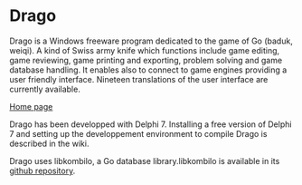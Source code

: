 # Drago

Drago is a Windows freeware program dedicated to the game of Go (baduk, weiqi). 
A kind of Swiss army knife which functions include game editing, game reviewing, 
game printing and exporting, problem solving and game database handling. 
It enables also to connect to game engines providing a user friendly interface. 
Nineteen translations of the user interface are currently available.

[Home page](http://www.godrago.net)

Drago has been developped with Delphi 7. Installing a free version of Delphi 7 and setting up
the developpement environment to compile Drago is described in the wiki.

Drago uses libkombilo, a Go database library.libkombilo is available in its [github repository](https://github.com/ugoertz/kombilo/tree/master/kombilo/libkombilo).
